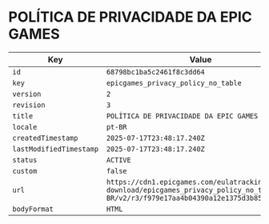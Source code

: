 # POLÍTICA DE PRIVACIDADE DA EPIC GAMES

| Key | Value |
| --- | ----- |
| `id` | `68798bc1ba5c2461f8c3dd64` |
| `key` | `epicgames_privacy_policy_no_table` |
| `version` | `2` |
| `revision` | `3` |
| `title` | `POLÍTICA DE PRIVACIDADE DA EPIC GAMES` |
| `locale` | `pt-BR` |
| `createdTimestamp` | `2025-07-17T23:48:17.240Z` |
| `lastModifiedTimestamp` | `2025-07-17T23:48:17.240Z` |
| `status` | `ACTIVE` |
| `custom` | `false` |
| `url` | `https://cdn1.epicgames.com/eulatracking-download/epicgames_privacy_policy_no_table/pt-BR/v2/r3/f979e17aa4b04390a12e1375d3b856ab.pdf` |
| `bodyFormat` | `HTML` |
